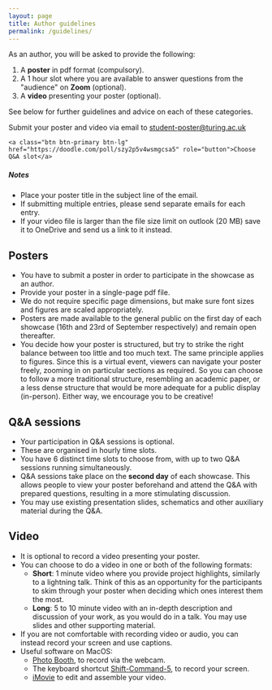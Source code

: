 ```yaml
---
layout: page
title: Author guidelines
permalink: /guidelines/
---
```


As an author, you will be asked to provide the following:

1. A **poster** in pdf format (compulsory).
3. A 1 hour slot where you are available to answer questions from the
"audience" on **Zoom** (optional).
2. A **video** presenting your poster (optional).

See below for further guidelines and advice on each of these categories.

<div class="jumbotron">
  <p class="lead">Submit your poster and video via email to
		<a href="mailto:student-poster@turing.ac.uk">student-poster@turing.ac.uk</a>
  </p>

	<a class="btn btn-primary btn-lg" href="https://doodle.com/poll/szy2p5v4wsmgcsa5" role="button">Choose Q&A slot</a>
</div>

<h5 class="mb-1">Notes</h5>
<p class="mb-1">
	<ul>
		<li>Place your poster title in the subject line of the email.</li>
		<li>If submitting multiple entries, please send separate emails for
		each entry.</li>
		<li>If your video file is larger than the file size limit on outlook
		(20 MB)	save it to OneDrive and send us a link to it instead.</li>
	</ul>  
</p>


## Posters

- You have to submit a poster in order to participate in the showcase as an
author.
- Provide your poster in a single-page pdf file.
- We do not require specific page dimensions, but make sure font sizes and figures are scaled appropriately.
- Posters are made available to the general public on the first day of each showcase (16th and 23rd of September respectively) and remain open thereafter.
- You decide how your poster is structured, but try to strike the right balance
between too little and too much text. The same principle applies to figures.
Since this is a virtual event, viewers can navigate your poster freely, zooming
in on particular sections as required. So you can choose to follow a more
traditional structure, resembling an academic paper, or a less dense structure
that would be more adequate for a public display (in-person). Either way, we
encourage you to be creative!


## Q&A sessions

- Your participation in Q&A sessions is optional.
- These are organised in hourly time slots.
- You have 6 distinct time slots to choose from, with up to two Q&A sessions running simultaneously.
- Q&A sessions take place on the **second day** of each showcase. This allows
people to view your poster beforehand and attend the Q&A with prepared
questions, resulting in a more stimulating discussion.
- You may use existing presentation slides, schematics and other auxiliary
material during the Q&A.

## Video

- It is optional to record a video presenting your poster.
- You can choose to do a video in one or both of the following formats:
	- **Short**: 1 minute video where you provide project highlights, similarly
	to a lightning talk. Think of this as an opportunity for the participants to
	skim through your poster when deciding which ones interest them the most.
	- **Long**: 5 to 10 minute video with an in-depth description and discussion
	of your work, as you would do in a talk. You may use slides and other
	supporting material.
- If you are not comfortable with recording video or audio, you can instead record your screen and use captions.
- Useful software on MacOS:
	- [Photo Booth](https://support.apple.com/en-gb/guide/photo-booth/pbhlp3714a9d/mac), to record via the webcam.
	- The keyboard shortcut [Shift-Command-5](https://support.apple.com/en-us/HT208721), to record your screen.
	- [iMovie](https://www.apple.com/imovie/) to edit and assemble your video.
